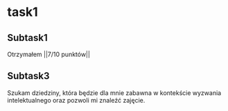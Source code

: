 <h1> task1

 <h2>Subtask1</h2>

Otrzymałem
||7/10 punktów||
  
<h2>Subtask3</h2>

Szukam dziedziny, która będzie dla mnie zabawna w kontekście wyzwania intelektualnego oraz pozwoli mi znaleźć zajęcie.
